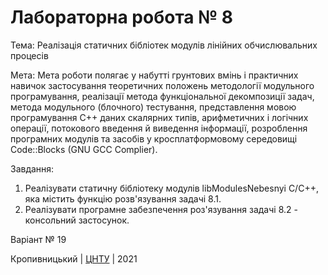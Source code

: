 ﻿# Лабораторна робота № 8

Тема:
	Реалізація статичних бібліотек модулів лінійних обчислювальних процесів

Мета:
	Мета роботи полягає у набутті грунтових вмінь і практичних навичок застосування
теоретичних положень методології модульного програмування, реалізації метода функціональної
декомпозиції задач, метода модульного (блочного) тестування, представлення мовою
програмування С++ даних скалярних типів, арифметичних і логічних операції, потокового введення
й виведення інформації, розроблення програмних модулів та засобів у кросплатформовому середовищі
Code::Blocks (GNU GCC Complier).

Завдання:
1. Реалізувати статичну бібліотеку модулів libModulesNebesnyi
C/C++, яка містить функцію розв'язування задачі 8.1.
2. Реалізувати програмне забезпечення роз'язування задачі 8.2 -
консольний застосунок.

Варіант № 19


Кропивницький | <a href="http://www.kntu.kr.ua/">ЦНТУ</a> | 2021